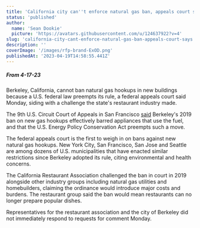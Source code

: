 ```yaml
---
title: 'California city can''t enforce natural gas ban, appeals court says '
status: 'published'
author:
  name: 'Sean Dookie'
  picture: 'https://avatars.githubusercontent.com/u/124637922?v=4'
slug: 'california-city-cant-enforce-natural-gas-ban-appeals-court-says'
description: ''
coverImage: '/images/rfp-brand-ExOD.png'
publishedAt: '2023-04-19T14:58:55.441Z'
---
```


##### **From 4-17-23**

Berkeley, California, cannot ban natural gas hookups in new buildings because a U.S. federal law preempts its rule, a federal appeals court said Monday, siding with a challenge the state's restaurant industry made.

The 9th U.S. Circuit Court of Appeals in San Francisco [said](https://amers2.apps.cp.thomsonreuters.com/Apps/NewsServices/mediaProxy?apiKey=5ebc2e3a-46da-43d2-9c9f-8030fb911eb9&url=https%3A%2F%2Ffingfx.thomsonreuters.com%2Fgfx%2Flegaldocs%2Fzgvobjeojpd%2Fberkeley%2520gas%2520ban%25209th%2520circ%2520decision.pdf) Berkeley's 2019 ban on new gas hookups effectively barred appliances that use the fuel, and that the U.S. Energy Policy Conservation Act preempts such a move.

The federal appeals court is the first to weigh in on bans against new natural gas hookups. New York City, San Francisco, San Jose and Seattle are among dozens of U.S. municipalities that have enacted similar restrictions since Berkeley adopted its rule, citing environmental and health concerns.

The California Restaurant Association challenged the ban in court in 2019 alongside other industry groups including natural gas utilities and homebuilders, claiming the ordinance would introduce major costs and burdens. The restaurant group said the ban would mean restaurants can no longer prepare popular dishes.

Representatives for the restaurant association and the city of Berkeley did not immediately respond to requests for comment Monday.

